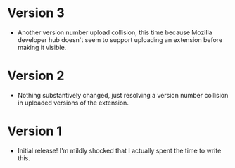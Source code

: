 # Version 3

* Another version number upload collision, this time because Mozilla
  developer hub doesn't seem to support uploading an extension before
  making it visible.

# Version 2

* Nothing substantively changed, just resolving a version number
  collision in uploaded versions of the extension.

# Version 1

* Initial release! I'm mildly shocked that I actually spent the time
  to write this.
